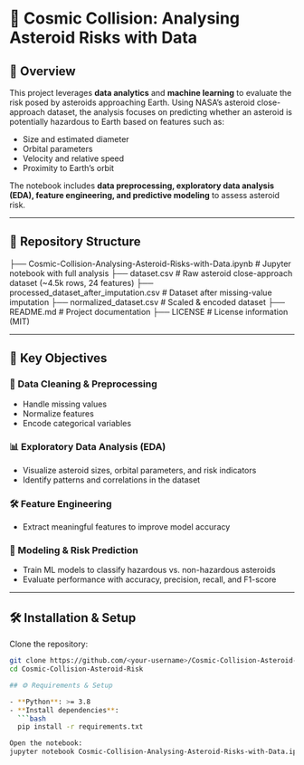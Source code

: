 # 🌌 Cosmic Collision: Analysing Asteroid Risks with Data  

## 📖 Overview  
This project leverages **data analytics** and **machine learning** to evaluate the risk posed by asteroids approaching Earth. Using NASA’s asteroid close-approach dataset, the analysis focuses on predicting whether an asteroid is potentially hazardous to Earth based on features such as:  

- Size and estimated diameter  
- Orbital parameters  
- Velocity and relative speed  
- Proximity to Earth’s orbit  

The notebook includes **data preprocessing, exploratory data analysis (EDA), feature engineering, and predictive modeling** to assess asteroid risk.  

---

## 📂 Repository Structure  
├── Cosmic-Collision-Analysing-Asteroid-Risks-with-Data.ipynb # Jupyter notebook with full analysis
├── dataset.csv # Raw asteroid close-approach dataset (~4.5k rows, 24 features)
├── processed_dataset_after_imputation.csv # Dataset after missing-value imputation
├── normalized_dataset.csv # Scaled & encoded dataset
├── README.md # Project documentation
├── LICENSE # License information (MIT)


---

## 🔑 Key Objectives  

### 🧹 Data Cleaning & Preprocessing  
- Handle missing values  
- Normalize features  
- Encode categorical variables  

### 📊 Exploratory Data Analysis (EDA)  
- Visualize asteroid sizes, orbital parameters, and risk indicators  
- Identify patterns and correlations in the dataset  

### 🛠️ Feature Engineering  
- Extract meaningful features to improve model accuracy  

### 🤖 Modeling & Risk Prediction  
- Train ML models to classify hazardous vs. non-hazardous asteroids  
- Evaluate performance with accuracy, precision, recall, and F1-score  

---

## 🛠️ Installation & Setup  

Clone the repository:  
```bash
git clone https://github.com/<your-username>/Cosmic-Collision-Asteroid-Risk.git
cd Cosmic-Collision-Asteroid-Risk

## ⚙️ Requirements & Setup

- **Python**: >= 3.8  
- **Install dependencies**:  
  ```bash
  pip install -r requirements.txt

Open the notebook:
jupyter notebook Cosmic-Collision-Analysing-Asteroid-Risks-with-Data.ipynb

